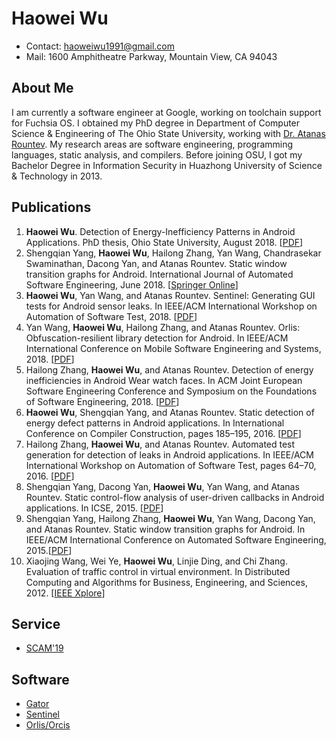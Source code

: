 # Haowei Wu

* Contact: haoweiwu1991@gmail.com
* Mail: 1600 Amphitheatre Parkway, Mountain View, CA 94043

## About Me

I am currently a software engineer at Google, working on toolchain support for Fuchsia OS. I obtained my PhD degree in Department of Computer Science & Engineering of The Ohio State University, working with [Dr. Atanas Rountev](http://web.cse.ohio-state.edu/~rountev.1/). My research areas are software engineering, programming languages, static analysis, and compilers. Before joining OSU, I got my Bachelor Degree in Information Security in Huazhong University of Science & Technology in 2013.

## Publications

1. __Haowei Wu__. Detection of Energy-Inefficiency Patterns in Android Applications. PhD thesis, Ohio State University, August 2018. [[PDF](./wu_phd18.pdf)]
2. Shengqian Yang, __Haowei Wu__, Hailong Zhang, Yan Wang, Chandrasekar Swaminathan, Dacong Yan, and Atanas Rountev. Static window transition graphs for Android. International Journal of Automated Software Engineering, June 2018. [[Springer Online](https://link.springer.com/epdf/10.1007/s10515-018-0237-6?author_access_token=NF5k0EYwf-7NW2JN-7zRrve4RwlQNchNByi7wbcMAY7gTdmfEBSggQF-8hQzhtVQ2kdiXdM_Qwg6Ft_5yrB9O83r0eOEAzRWHNFze_xPtljuUCtZHa5jICk0YEL0mg6H3biplWzB-cCdkNzXmBsYkQ%3D%3D)]
3. __Haowei Wu__, Yan Wang, and Atanas Rountev. Sentinel: Generating GUI tests for Android sensor leaks. In IEEE/ACM International Workshop on Automation of Software Test, 2018. [[PDF](./ast18.pdf)]
4. Yan Wang, __Haowei Wu__, Hailong Zhang, and Atanas Rountev. Orlis: Obfuscation-resilient library detection for Android. In IEEE/ACM International Conference on Mobile Software Engineering and Systems, 2018. [[PDF](./msoft18.pdf)]
5. Hailong Zhang, __Haowei Wu__, and Atanas Rountev. Detection of energy inefficiencies in Android Wear watch faces. In ACM Joint European Software Engineering Conference and Symposium on the Foundations of Software Engineering, 2018. [[PDF](./fse18.pdf)]
6. __Haowei Wu__, Shengqian Yang, and Atanas Rountev. Static detection of energy defect patterns in Android applications. In International Conference on Compiler Construction, pages 185–195, 2016. [[PDF](./cc16.pdf)]
7. Hailong Zhang, __Haowei Wu__, and Atanas Rountev. Automated test generation for detection of leaks in Android applications. In IEEE/ACM International Workshop on Automation of Software Test, pages 64–70, 2016. [[PDF](./ast16.pdf)]
8. Shengqian Yang, Dacong Yan, __Haowei Wu__, Yan Wang, and Atanas Rountev. Static control-flow analysis of user-driven callbacks in Android applications. In ICSE, 2015. [[PDF](./icse15.pdf)]
9. Shengqian Yang, Hailong Zhang, __Haowei Wu__, Yan Wang, Dacong Yan, and Atanas Rountev. Static window transition graphs for Android. In IEEE/ACM International Conference on Automated Software Engineering, 2015.[[PDF](./ase15.pdf)]
10. Xiaojing Wang, Wei Ye, __Haowei Wu__, Linjie Ding, and Chi Zhang. Evaluation of traffic control in virtual environment. In Distributed Computing and Algorithms for Business, Engineering, and Sciences, 2012. [[IEEE Xplore](https://ieeexplore.ieee.org/abstract/document/6385301)]

## Service

* [SCAM'19](http://www.ieee-scam.org/2019/)

## Software

* [Gator](http://web.cse.ohio-state.edu/presto/software/gator/)
* [Sentinel](https://presto-osu.github.io/Sentinel/)
* [Orlis/Orcis](https://presto-osu.github.io/orlis-orcis/)


